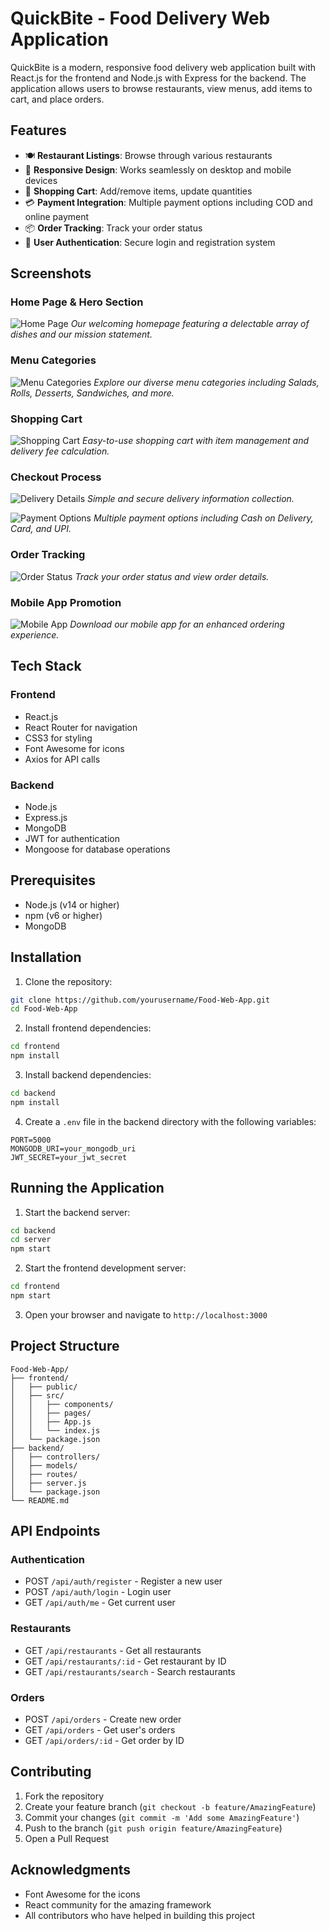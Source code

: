 # QuickBite - Food Delivery Web Application

QuickBite is a modern, responsive food delivery web application built with React.js for the frontend and Node.js with Express for the backend. The application allows users to browse restaurants, view menus, add items to cart, and place orders.

## Features

- 🍽️ **Restaurant Listings**: Browse through various restaurants
- 📱 **Responsive Design**: Works seamlessly on desktop and mobile devices
- 🛒 **Shopping Cart**: Add/remove items, update quantities
- 💳 **Payment Integration**: Multiple payment options including COD and online payment
- 📦 **Order Tracking**: Track your order status
- 👤 **User Authentication**: Secure login and registration system

## Screenshots

### Home Page & Hero Section
![Home Page](<img width="1835" height="797" alt="menu-categories" src="https://github.com/user-attachments/assets/f4ec44f7-1871-451c-91c1-279b2fb83179" />
)
*Our welcoming homepage featuring a delectable array of dishes and our mission statement.*

### Menu Categories
![Menu Categories](screenshots/menu-categories.png)
*Explore our diverse menu categories including Salads, Rolls, Desserts, Sandwiches, and more.*

### Shopping Cart
![Shopping Cart](screenshots/cart.png)
*Easy-to-use shopping cart with item management and delivery fee calculation.*

### Checkout Process
![Delivery Details](screenshots/delivery-details.png)
*Simple and secure delivery information collection.*

![Payment Options](screenshots/payment-options.png)
*Multiple payment options including Cash on Delivery, Card, and UPI.*

### Order Tracking
![Order Status](screenshots/order-status.png)
*Track your order status and view order details.*

### Mobile App Promotion
![Mobile App](screenshots/app-promotion.png)
*Download our mobile app for an enhanced ordering experience.*

## Tech Stack

### Frontend
- React.js
- React Router for navigation
- CSS3 for styling
- Font Awesome for icons
- Axios for API calls

### Backend
- Node.js
- Express.js
- MongoDB
- JWT for authentication
- Mongoose for database operations

## Prerequisites

- Node.js (v14 or higher)
- npm (v6 or higher)
- MongoDB

## Installation

1. Clone the repository:
```bash
git clone https://github.com/yourusername/Food-Web-App.git
cd Food-Web-App
```

2. Install frontend dependencies:
```bash
cd frontend
npm install
```

3. Install backend dependencies:
```bash
cd backend
npm install
```

4. Create a `.env` file in the backend directory with the following variables:
```
PORT=5000
MONGODB_URI=your_mongodb_uri
JWT_SECRET=your_jwt_secret
```

## Running the Application

1. Start the backend server:
```bash
cd backend
cd server
npm start
```

2. Start the frontend development server:
```bash
cd frontend
npm start
```

3. Open your browser and navigate to `http://localhost:3000`

## Project Structure

```
Food-Web-App/
├── frontend/
│   ├── public/
│   ├── src/
│   │   ├── components/
│   │   ├── pages/
│   │   ├── App.js
│   │   └── index.js
│   └── package.json
├── backend/
│   ├── controllers/
│   ├── models/
│   ├── routes/
│   ├── server.js
│   └── package.json
└── README.md
```

## API Endpoints

### Authentication
- POST `/api/auth/register` - Register a new user
- POST `/api/auth/login` - Login user
- GET `/api/auth/me` - Get current user

### Restaurants
- GET `/api/restaurants` - Get all restaurants
- GET `/api/restaurants/:id` - Get restaurant by ID
- GET `/api/restaurants/search` - Search restaurants

### Orders
- POST `/api/orders` - Create new order
- GET `/api/orders` - Get user's orders
- GET `/api/orders/:id` - Get order by ID

## Contributing

1. Fork the repository
2. Create your feature branch (`git checkout -b feature/AmazingFeature`)
3. Commit your changes (`git commit -m 'Add some AmazingFeature'`)
4. Push to the branch (`git push origin feature/AmazingFeature`)
5. Open a Pull Request


## Acknowledgments

- Font Awesome for the icons
- React community for the amazing framework
- All contributors who have helped in building this project
